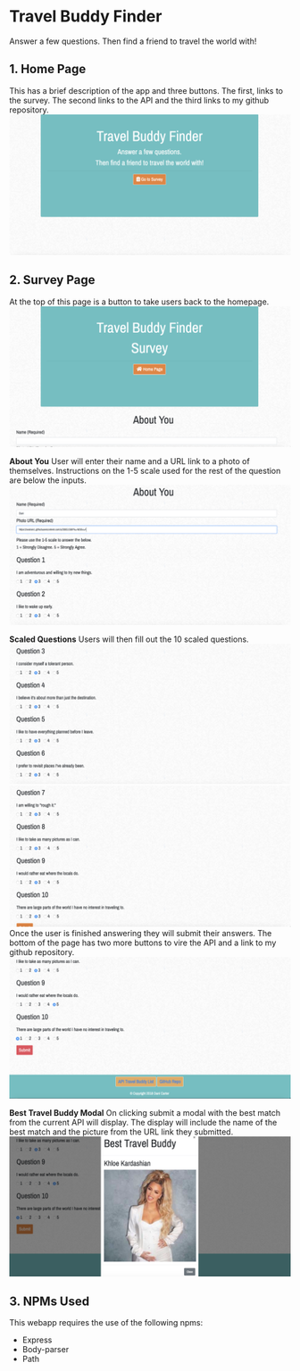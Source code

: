 # Travel Buddy Finder
Answer a few questions. Then find a friend to travel the world with!

## 1. Home Page
This has a brief description of the app and three buttons. The first, links to the survey. The second links to the API and the third links to my github repository.
![ScreenShot](/images/homepage.jpg)
## 2. Survey Page
At the top of this page is a button to take users back to the homepage.
![ScreenShot](/images/surveypage.jpg)

**About You**
User will enter their name and a URL link to a photo of themselves. Instructions on the 1-5 scale used for the rest of the question are below the inputs.
![ScreenShot](/images/survey1.jpg)

**Scaled Questions**
Users will then fill out the 10 scaled questions.
![ScreenShot](/images/survey2.jpg)
![ScreenShot](/images/survey3.jpg)
Once the user is finished answering they will submit their answers.
The bottom of the page has two more buttons to vire the API and a link to my github repository.
![ScreenShot](/images/survey4.jpg)

**Best Travel Buddy Modal**
On clicking submit a modal with the best match from the current API will display. The display will include the name of the best match and the picture from the URL link they submitted.
![ScreenShot](/images/survery5.jpg)

## 3. NPMs Used
This webapp requires the use of the following npms:
* Express
* Body-parser
* Path

